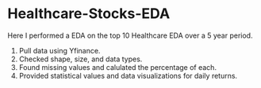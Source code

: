 # Healthcare-Stocks-EDA
Here I performed a EDA on the top 10 Healthcare EDA over a 5 year period. 

1. Pull data using Yfinance. 
2. Checked shape, size, and data types. 
3. Found missing values and calulated the percentage of each. 
4. Provided statistical values and data visualizations for daily returns. 
